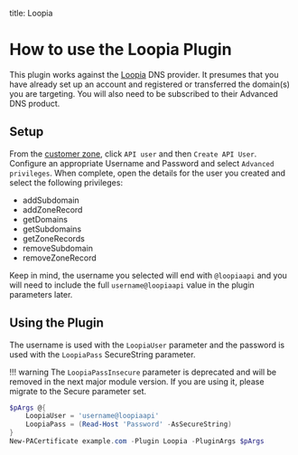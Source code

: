 title: Loopia

# How to use the Loopia Plugin

This plugin works against the [Loopia](https://www.loopia.com/loopiadns/) DNS provider. It presumes
that you have already set up an account and registered or transferred the domain(s) you are targeting. You will also need to be subscribed to their Advanced DNS product.

## Setup

From the [customer zone](https://customerzone.loopia.com), click `API user` and then `Create API User`. Configure an appropriate Username and Password and select `Advanced privileges`. When complete, open the details for the user you created and select the following privileges:

- addSubdomain
- addZoneRecord
- getDomains
- getSubdomains
- getZoneRecords
- removeSubdomain
- removeZoneRecord

Keep in mind, the username you selected will end with `@loopiaapi` and you will need to include the full `username@loopiaapi` value in the plugin parameters later.

## Using the Plugin

The username is used with the `LoopiaUser` parameter and the password is used with the `LoopiaPass` SecureString parameter.

!!! warning
    The `LoopiaPassInsecure` parameter is deprecated and will be removed in the next major module version. If you are using it, please migrate to the Secure parameter set.

```powershell
$pArgs @{
    LoopiaUser = 'username@loopiaapi'
    LoopiaPass = (Read-Host 'Password' -AsSecureString)
}
New-PACertificate example.com -Plugin Loopia -PluginArgs $pArgs
```
